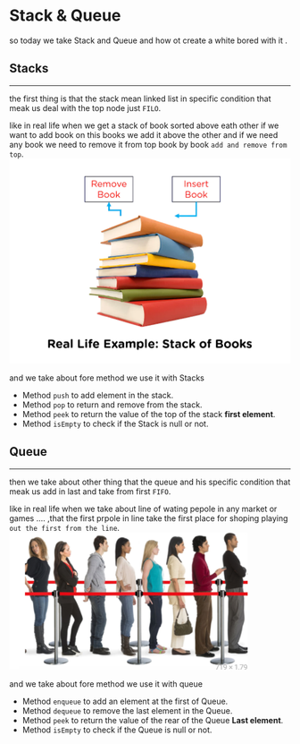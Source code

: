 # Stack & Queue

so today we take Stack and Queue and how ot create a white bored with it .


## Stacks


---

the first thing is that the stack mean linked list in specific condition that meak us deal with the top node just `FILO`.


like in real life when we get a stack of book sorted above eath other if we want to add book on this books we add it above the other and if we need any book we need to remove it from top book by book `add and remove from top`.  
![img](./Stack_img2.jpg)  

and we take about fore method we use it with Stacks

   - Method `push` to add element in the stack.
   - Method `pop` to return and remove from the stack.
   - Method `peek` to return the value of the top of the stack **first element**.
   - Method `isEmpty` to check if the Stack is null or not.
    



## Queue

----


then we take about other thing that the queue and his specific condition that meak us add in last and take from first `FIFO`.


like in real life when we take about line of wating pepole in any market or games .... ,that the first prpole in line take the first place for shoping playing `out the first from the line`.  
![img](./Queue_img2.PNG)     

and we take about fore method we use it with queue

- Method `enqueue` to add an element at the first of Queue.
- Method `dequeue` to remove the last element in the Queue.
- Method `peek` to return the value of the rear of the Queue **Last element**.
- Method `isEmpty` to check if the Queue is null or not.

